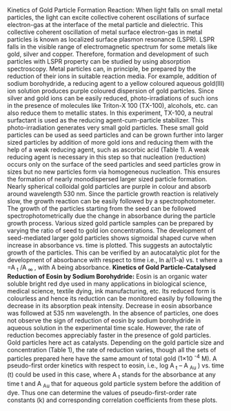 Kinetics of Gold Particle Formation Reaction: When light falls on small metal particles, the light can excite collective coherent oscillations of surface electron-gas at the interface of the metal particle and dielectric. This collective coherent oscillation of metal surface electron-gas in metal particles is known as localized surface plasmon resonance (LSPR). LSPR falls in the visible range of electromagnetic spectrum for some metals like gold, silver and copper. Therefore, formation and development of such particles with LSPR property can be studied by using absorption spectroscopy. Metal particles can, in principle, be prepared by the reduction of their ions in suitable reaction media. For example, addition of sodium borohydride, a reducing agent to a yellow coloured aqueous gold(III) ion solution produces purple coloured dispersion of gold particles. Since silver and gold ions can be easily reduced, photo-irradiations of such ions in the presence of molecules like Triton-X 100 (TX-100), alcohols, etc. can also reduce them to metallic states. In this experiment, TX-100, a neutral surfactant is used as the reducing agent-cum-particle stabilizer. This photo-irradiation generates very small gold particles. These small gold particles can be used as seed particles and can be grown further into larger sized particles by addition of more gold ions and reducing them with the help of a weak reducing agent, such as ascorbic acid (Table 1). A weak reducing agent is necessary in this step so that nucleation (reduction) occurs only on the surface of the seed particles and seed particles grow in sizes but no new particles form via homogeneous nucleation. This ensures the formation of nearly monodispersed larger sized particle formation. Nearly spherical colloidal gold particles are purple in colour and absorb around wavelength 530 nm. Since the particle growth reaction is relatively slow, the growth reaction can be easily followed by a spectrophotometer. The growth of the particles starting from the seed can be followed spectrophotometrically due the change in absorbance during the particle growth process. Various sized gold particle samples can be prepared by varying the ratio of seed to gold ion concentrations. The development of seed-mediated larger gold particles shows sigmoidal shaped curve when increase in absorbance vs. time is plotted. This suggests an autoctalytic growth of the particles. This can be verified by an autocatalytic plot for the development of absorbance with respect to time i.e., ln a/(1-a) vs. t where a =A <sub>t</sub> /A <sub>∞</sub> , with A being absorbance. **Kinetics of Gold Particle-Catalysed Reduction of Eosin by Sodium Borohydride:** Eosin is an organic water soluble bright red dye used in many applications in biological science, medical science, textile dying, ink manufacturing, etc. Its reduced form is colourless and hence its reduction can be monitored easily by following the decrease in its absorption peak intensity. Decrease in eosin absorbance was followed at 535 nm wavelength. In the absence of particles, one does not observe the sign of reduction of eosin by sodium borohydride in aqueous solution in the experimental time scale. However, the rate of reduction becomes appreciably faster in the presence of gold particles. Gold particles here act as catalysts. Depending on the gold particle size and concentration (Table 1), the rate of reduction varies, though all the sets of particles prepared here have the same amount of total gold (1×10 <sup>-4</sup> M). A pseudo-first order kinetics with respect to eosin, i.e., log A <sub>t</sub> – A <sub>Au</sub> ) vs. time (t) could be used in this case, where A <sub>t</sub> stands for the absorbance at any time t and A <sub>Au</sub> that for aqueous gold particle system before the addition of dye. Thus one can determine the values of pseudo-first-order rate constants (k) and corresponding correlation coefficients from these plots.